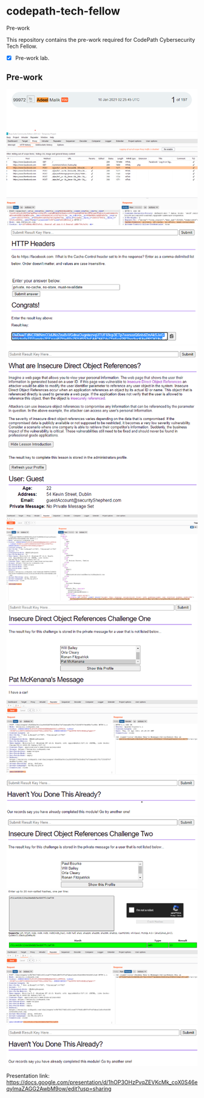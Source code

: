 # codepath-tech-fellow
Pre-work

This repository contains the pre-work required for CodePath Cybersecurity Tech Fellow. 

- [x] Pre-work lab.

## Pre-work

<img src='https://github.com/callmead/codepath-tech-fellow/blob/main/images/New.png' title='image' width='' alt='image' />

<img src='https://github.com/callmead/codepath-tech-fellow/blob/main/images/Challenge%201-2.png' title='image' width='' alt='image' />

<img src='https://github.com/callmead/codepath-tech-fellow/blob/main/images/Challenge%201-2a.png' title='image' width='' alt='image' />

<img src='https://github.com/callmead/codepath-tech-fellow/blob/main/images/Challenge%202.png' title='image' width='' alt='image' />

<img src='https://github.com/callmead/codepath-tech-fellow/blob/main/images/Challenge%202a.png' title='image' width='' alt='image' />

<img src='https://github.com/callmead/codepath-tech-fellow/blob/main/images/Challenge%203.png' title='image' width='' alt='image' />

<img src='https://github.com/callmead/codepath-tech-fellow/blob/main/images/Challenge%203a.png' title='image' width='' alt='image' />

<img src='https://github.com/callmead/codepath-tech-fellow/blob/main/images/Challenge%203b.png' title='image' width='' alt='image' />

<img src='https://github.com/callmead/codepath-tech-fellow/blob/main/images/Challenge%204.png' title='image' width='' alt='image' />

<img src='https://github.com/callmead/codepath-tech-fellow/blob/main/images/Challenge%204a.png' title='image' width='' alt='image' />

<img src='https://github.com/callmead/codepath-tech-fellow/blob/main/images/Challenge%204b.png' title='image' width='' alt='image' />

<img src='https://github.com/callmead/codepath-tech-fellow/blob/main/images/Challenge%204c.png' title='image' width='' alt='image' />

Presentation link: https://docs.google.com/presentation/d/1hOP3OHzPvqZEVKcMk_coX0S46eqylmaZAGG2AwbM9ow/edit?usp=sharing
